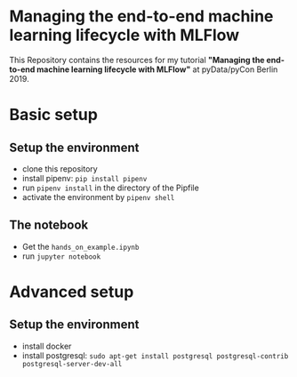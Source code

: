 # Managing the end-to-end machine learning lifecycle with MLFlow

This Repository contains the resources for my tutorial **"Managing the end-to-end machine learning lifecycle with MLFlow"** at pyData/pyCon Berlin 2019.

# Basic setup

## Setup the environment
- clone this repository
- install pipenv: `pip install pipenv`
- run `pipenv install` in the directory of the Pipfile
- activate the environment by `pipenv shell`

## The notebook
- Get the `hands_on_example.ipynb`
- run `jupyter notebook`

# Advanced setup

## Setup the environment
- install docker
- install postgresql: `sudo apt-get install postgresql postgresql-contrib postgresql-server-dev-all`
